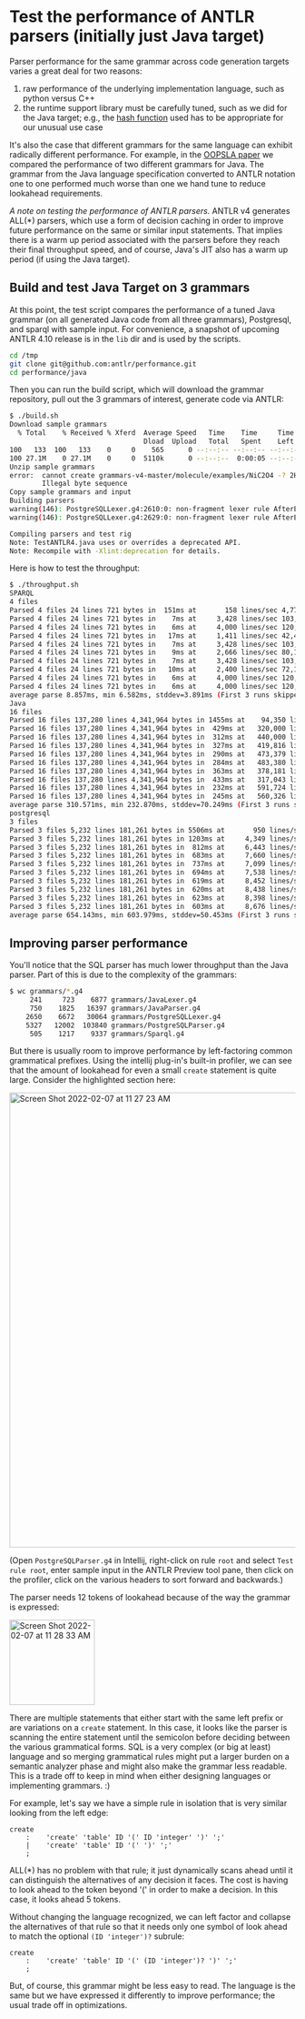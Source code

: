 # Test the performance of ANTLR parsers (initially just Java target)

Parser performance for the same grammar across code generation targets varies a great deal for two reasons:

1. raw performance of the underlying implementation language, such as python versus C++
2. the runtime support library must be carefully tuned, such as we did for the Java target; e.g., the [hash function](https://github.com/antlr/antlr4/blob/master/runtime/Java/src/org/antlr/v4/runtime/atn/ATNConfigSet.java#L47) used has to be appropriate for our unusual use case

It's also the case that different grammars for the same language can exhibit radically different performance. For example, in the [OOPSLA paper](https://dl.acm.org/doi/pdf/10.1145/2660193.2660202) we compared the performance of two different grammars for Java. The grammar from the Java language specification converted to ANTLR notation one to one performed much worse than one we hand tune to reduce lookahead requirements.

*A note on testing the performance of ANTLR parsers.* ANTLR v4 generates ALL(\*) parsers, which use a form of decision caching in order to improve future performance on the same or similar input statements.  That implies there is a warm up period associated with the parsers before they reach their final throughput speed, and of course, Java's JIT also has a warm up period (if using the Java target).

## Build and test Java Target on 3 grammars

At this point, the test script compares the performance of a tuned Java grammar (on all generated Java code from all three grammars), Postgresql, and sparql with sample input. For convenience, a snapshot of upcoming ANTLR 4.10 release is in the `lib` dir and is used by the scripts.

```bash
cd /tmp
git clone git@github.com:antlr/performance.git
cd performance/java
```

Then you can run the build script, which will download the grammar repository, pull out the 3 grammars of interest, generate code via ANTLR:

```bash
$ ./build.sh 
Download sample grammars
  % Total    % Received % Xferd  Average Speed   Time    Time     Time  Current
                                 Dload  Upload   Total   Spent    Left  Speed
100   133  100   133    0     0    565      0 --:--:-- --:--:-- --:--:--   568
100 27.1M    0 27.1M    0     0  5110k      0 --:--:--  0:00:05 --:--:-- 6674k
Unzip sample grammars
error:  cannot create grammars-v4-master/molecule/examples/NiC2O4 -? 2H2O.txt
        Illegal byte sequence
Copy sample grammars and input
Building parsers
warning(146): PostgreSQLLexer.g4:2610:0: non-fragment lexer rule AfterEscapeStringConstantMode_NotContinued can match the empty string
warning(146): PostgreSQLLexer.g4:2629:0: non-fragment lexer rule AfterEscapeStringConstantWithNewlineMode_NotContinued can match the empty string

Compiling parsers and test rig
Note: TestANTLR4.java uses or overrides a deprecated API.
Note: Recompile with -Xlint:deprecation for details.
```

Here is how to test the throughput:

```bash
$ ./throughput.sh 
SPARQL
4 files
Parsed 4 files 24 lines 721 bytes in  151ms at       158 lines/sec 4,774 chars/sec
Parsed 4 files 24 lines 721 bytes in    7ms at     3,428 lines/sec 103,000 chars/sec
Parsed 4 files 24 lines 721 bytes in    6ms at     4,000 lines/sec 120,166 chars/sec
Parsed 4 files 24 lines 721 bytes in   17ms at     1,411 lines/sec 42,411 chars/sec
Parsed 4 files 24 lines 721 bytes in    7ms at     3,428 lines/sec 103,000 chars/sec
Parsed 4 files 24 lines 721 bytes in    9ms at     2,666 lines/sec 80,111 chars/sec
Parsed 4 files 24 lines 721 bytes in    7ms at     3,428 lines/sec 103,000 chars/sec
Parsed 4 files 24 lines 721 bytes in   10ms at     2,400 lines/sec 72,100 chars/sec
Parsed 4 files 24 lines 721 bytes in    6ms at     4,000 lines/sec 120,166 chars/sec
Parsed 4 files 24 lines 721 bytes in    6ms at     4,000 lines/sec 120,166 chars/sec
average parse 8.857ms, min 6.582ms, stddev=3.891ms (First 3 runs skipped for JIT warmup)
Java
16 files
Parsed 16 files 137,280 lines 4,341,964 bytes in 1455ms at    94,350 lines/sec 2,984,167 chars/sec
Parsed 16 files 137,280 lines 4,341,964 bytes in  429ms at   320,000 lines/sec 10,121,128 chars/sec
Parsed 16 files 137,280 lines 4,341,964 bytes in  312ms at   440,000 lines/sec 13,916,551 chars/sec
Parsed 16 files 137,280 lines 4,341,964 bytes in  327ms at   419,816 lines/sec 13,278,177 chars/sec
Parsed 16 files 137,280 lines 4,341,964 bytes in  290ms at   473,379 lines/sec 14,972,289 chars/sec
Parsed 16 files 137,280 lines 4,341,964 bytes in  284ms at   483,380 lines/sec 15,288,605 chars/sec
Parsed 16 files 137,280 lines 4,341,964 bytes in  363ms at   378,181 lines/sec 11,961,333 chars/sec
Parsed 16 files 137,280 lines 4,341,964 bytes in  433ms at   317,043 lines/sec 10,027,630 chars/sec
Parsed 16 files 137,280 lines 4,341,964 bytes in  232ms at   591,724 lines/sec 18,715,362 chars/sec
Parsed 16 files 137,280 lines 4,341,964 bytes in  245ms at   560,326 lines/sec 17,722,302 chars/sec
average parse 310.571ms, min 232.870ms, stddev=70.249ms (First 3 runs skipped for JIT warmup)
postgresql
3 files
Parsed 3 files 5,232 lines 181,261 bytes in 5506ms at       950 lines/sec 32,920 chars/sec
Parsed 3 files 5,232 lines 181,261 bytes in 1203ms at     4,349 lines/sec 150,674 chars/sec
Parsed 3 files 5,232 lines 181,261 bytes in  812ms at     6,443 lines/sec 223,227 chars/sec
Parsed 3 files 5,232 lines 181,261 bytes in  683ms at     7,660 lines/sec 265,389 chars/sec
Parsed 3 files 5,232 lines 181,261 bytes in  737ms at     7,099 lines/sec 245,944 chars/sec
Parsed 3 files 5,232 lines 181,261 bytes in  694ms at     7,538 lines/sec 261,182 chars/sec
Parsed 3 files 5,232 lines 181,261 bytes in  619ms at     8,452 lines/sec 292,828 chars/sec
Parsed 3 files 5,232 lines 181,261 bytes in  620ms at     8,438 lines/sec 292,356 chars/sec
Parsed 3 files 5,232 lines 181,261 bytes in  623ms at     8,398 lines/sec 290,948 chars/sec
Parsed 3 files 5,232 lines 181,261 bytes in  603ms at     8,676 lines/sec 300,598 chars/sec
average parse 654.143ms, min 603.979ms, stddev=50.453ms (First 3 runs skipped for JIT warmup)
```

## Improving parser performance

You'll notice that the SQL parser has much lower throughput than the Java parser. Part of this is due to the complexity of the grammars:

```bash
$ wc grammars/*.g4
     241     723    6877 grammars/JavaLexer.g4
     750    1825   16397 grammars/JavaParser.g4
    2650    6672   30064 grammars/PostgreSQLLexer.g4
    5327   12002  103840 grammars/PostgreSQLParser.g4
     505    1217    9337 grammars/Sparql.g4
```

But there is usually room to improve performance by left-factoring common grammatical prefixes. Using the intellij plug-in's built-in profiler, we can see that the amount of lookahead for even a small `create` statement is quite large.  Consider the highlighted section here:

<img width="800" alt="Screen Shot 2022-02-07 at 11 27 23 AM" src="https://user-images.githubusercontent.com/178777/152858274-872c152c-da7e-46b4-9b92-40cad07cfac5.png">

(Open `PostgreSQLParser.g4` in Intellij, right-click on rule `root` and select `Test rule root`, enter sample input in the ANTLR Preview tool pane, then click on the profiler, click on the various headers to sort forward and backwards.)

The parser needs 12 tokens of lookahead because of the way the grammar is expressed:

<img width="150" alt="Screen Shot 2022-02-07 at 11 28 33 AM" src="https://user-images.githubusercontent.com/178777/152858185-cac8af97-3a6e-42cb-a077-27f4783c3134.png">

There are multiple statements that either start with the same left prefix or are variations on a `create` statement. In this case, it looks like the parser is scanning the entire statement until the semicolon before deciding between the various grammatical forms. SQL is a very complex (or big at least) language and so merging grammatical rules might put a larger burden on a semantic analyzer phase and might also make the grammar less readable. This is a trade off to keep in mind when either designing languages or implementing grammars. :)

For example, let's say we have a simple rule in isolation that is very similar looking from the left edge:

```
create
    :    'create' 'table' ID '(' ID 'integer' ')' ';'
    |    'create' 'table' ID '(' ')' ';'
    ;
```

ALL(\*) has no problem with that rule; it just dynamically scans ahead until it can distinguish the alternatives of any decision it faces. The cost is having to look ahead to the token beyond '(' in order to make a decision. In this case, it looks ahead 5 tokens.

Without changing the language recognized, we can left factor and collapse the alternatives of that rule so that it needs only one symbol of look ahead to match the optional `(ID 'integer')?` subrule:

```
create
    :    'create' 'table' ID '(' (ID 'integer')? ')' ';'
    ;
```

But, of course, this grammar might be less easy to read. The language is the same but we have expressed it differently to improve performance; the usual trade off in optimizations.
